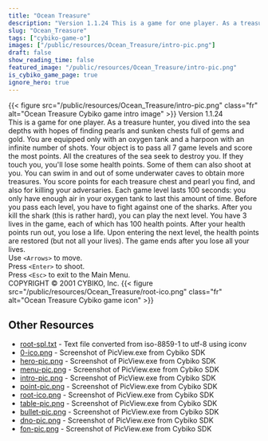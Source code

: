 ```yaml
---
title: "Ocean Treasure"
description: "Version 1.1.24 This is a game for one player. As a treasure hunter, you dived into the sea depths with hopes of finding pearls and sunken chests full of gems and gold. You are equipped only with an oxygen tank and a harpoon with an infinite number of shots. Your object is to pas..."
slug: "Ocean_Treasure"
tags: ["cybiko-game-o"]
images: ["/public/resources/Ocean_Treasure/intro-pic.png"]
draft: false
show_reading_time: false
featured_image: "/public/resources/Ocean_Treasure/intro-pic.png"
is_cybiko_game_page: true
ignore_hero: true
---
```

{{< figure src="/public/resources/Ocean_Treasure/intro-pic.png" class="fr" alt="Ocean Treasure Cybiko game intro image" >}}
Version 1.1.24 \
This is a game for one player. As a treasure hunter, you dived into the sea depths with hopes of finding pearls and sunken chests full of gems and gold. You are equipped only with an oxygen tank and a harpoon with an infinite number of shots. Your object is to pass all 7 game levels and score the most points. All the creatures of the sea seek to destroy you. If they touch you, you'll lose some health points. Some of them can also shoot at you. You can swim in and out of some underwater caves to obtain more treasures. You score points for each treasure chest and pearl you find, and also for killing your adversaries. Each game level lasts 100 seconds: you only have enough air in your oxygen tank to last this amount of time. Before you pass each level, you have to fight against one of the sharks. After you kill the shark (this is rather hard), you can play the next level. You have 3 lives in the game, each of which has 100 health points. After your health points run out, you lose a life. Upon entering the next level, the health points are restored (but not all your lives). The game ends after you lose all your lives. \
Use `<Arrows>`  to move. \
Press `<Enter>`  to shoot. \
Press `<Esc>`  to exit to the Main Menu. \
COPYRIGHT © 2001 CYBIKO, Inc. {{< figure src="/public/resources/Ocean_Treasure/root-ico.png" class="fr" alt="Ocean Treasure Cybiko game icon" >}}

## Other Resources
* [root-spl.txt](/public/resources/Ocean_Treasure/root-spl.txt) - Text file converted from iso-8859-1 to utf-8 using iconv
* [0-ico.png](/public/resources/Ocean_Treasure/0-ico.png) - Screenshot of PicView.exe from Cybiko SDK
* [hero-pic.png](/public/resources/Ocean_Treasure/hero-pic.png) - Screenshot of PicView.exe from Cybiko SDK
* [menu-pic.png](/public/resources/Ocean_Treasure/menu-pic.png) - Screenshot of PicView.exe from Cybiko SDK
* [intro-pic.png](/public/resources/Ocean_Treasure/intro-pic.png) - Screenshot of PicView.exe from Cybiko SDK
* [point-pic.png](/public/resources/Ocean_Treasure/point-pic.png) - Screenshot of PicView.exe from Cybiko SDK
* [root-ico.png](/public/resources/Ocean_Treasure/root-ico.png) - Screenshot of PicView.exe from Cybiko SDK
* [table-pic.png](/public/resources/Ocean_Treasure/table-pic.png) - Screenshot of PicView.exe from Cybiko SDK
* [bullet-pic.png](/public/resources/Ocean_Treasure/bullet-pic.png) - Screenshot of PicView.exe from Cybiko SDK
* [dno-pic.png](/public/resources/Ocean_Treasure/dno-pic.png) - Screenshot of PicView.exe from Cybiko SDK
* [fon-pic.png](/public/resources/Ocean_Treasure/fon-pic.png) - Screenshot of PicView.exe from Cybiko SDK
